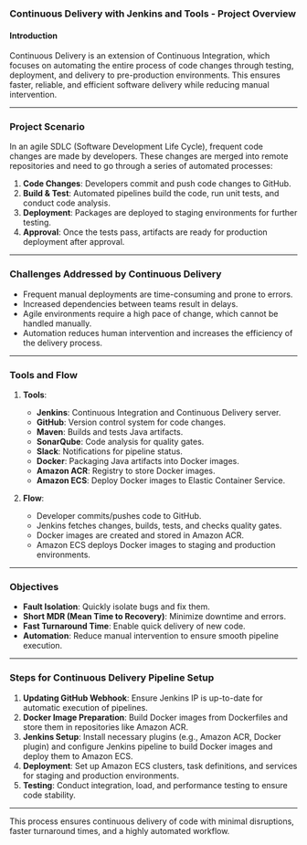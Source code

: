 ### Continuous Delivery with Jenkins and Tools - Project Overview

#### Introduction

Continuous Delivery is an extension of Continuous Integration, which focuses on automating the entire process of code changes through testing, deployment, and delivery to pre-production environments. This ensures faster, reliable, and efficient software delivery while reducing manual intervention.

---

### **Project Scenario**

In an agile SDLC (Software Development Life Cycle), frequent code changes are made by developers. These changes are merged into remote repositories and need to go through a series of automated processes:

1. **Code Changes**: Developers commit and push code changes to GitHub.
2. **Build & Test**: Automated pipelines build the code, run unit tests, and conduct code analysis.
3. **Deployment**: Packages are deployed to staging environments for further testing.
4. **Approval**: Once the tests pass, artifacts are ready for production deployment after approval.

---

### **Challenges Addressed by Continuous Delivery**

- Frequent manual deployments are time-consuming and prone to errors.
- Increased dependencies between teams result in delays.
- Agile environments require a high pace of change, which cannot be handled manually.
- Automation reduces human intervention and increases the efficiency of the delivery process.

---

### **Tools and Flow**

1. **Tools**:
   - **Jenkins**: Continuous Integration and Continuous Delivery server.
   - **GitHub**: Version control system for code changes.
   - **Maven**: Builds and tests Java artifacts.
   - **SonarQube**: Code analysis for quality gates.
   - **Slack**: Notifications for pipeline status.
   - **Docker**: Packaging Java artifacts into Docker images.
   - **Amazon ACR**: Registry to store Docker images.
   - **Amazon ECS**: Deploy Docker images to Elastic Container Service.

2. **Flow**:
   - Developer commits/pushes code to GitHub.
   - Jenkins fetches changes, builds, tests, and checks quality gates.
   - Docker images are created and stored in Amazon ACR.
   - Amazon ECS deploys Docker images to staging and production environments.

---

### **Objectives**

- **Fault Isolation**: Quickly isolate bugs and fix them.
- **Short MDR (Mean Time to Recovery)**: Minimize downtime and errors.
- **Fast Turnaround Time**: Enable quick delivery of new code.
- **Automation**: Reduce manual intervention to ensure smooth pipeline execution.

---

### **Steps for Continuous Delivery Pipeline Setup**

1. **Updating GitHub Webhook**: Ensure Jenkins IP is up-to-date for automatic execution of pipelines.
2. **Docker Image Preparation**: Build Docker images from Dockerfiles and store them in repositories like Amazon ACR.
3. **Jenkins Setup**: Install necessary plugins (e.g., Amazon ACR, Docker plugin) and configure Jenkins pipeline to build Docker images and deploy them to Amazon ECS.
4. **Deployment**: Set up Amazon ECS clusters, task definitions, and services for staging and production environments.
5. **Testing**: Conduct integration, load, and performance testing to ensure code stability.

---

This process ensures continuous delivery of code with minimal disruptions, faster turnaround times, and a highly automated workflow.
